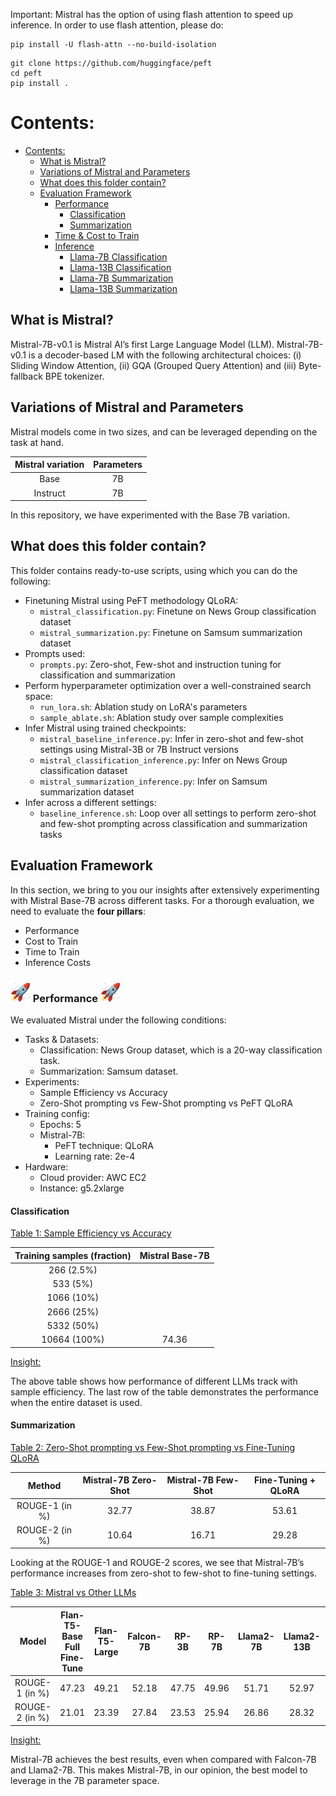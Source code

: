 Important: Mistral has the option of using flash attention to speed up inference. In order to use flash attention, please do:

```shell
pip install -U flash-attn --no-build-isolation
```

```shell
git clone https://github.com/huggingface/peft
cd peft
pip install .
```

# Contents:

- [Contents:](#contents)
	- [What is Mistral?](#what-is-mistral)
	- [Variations of Mistral and Parameters](#variations-of-mistral-and-parameters)
	- [What does this folder contain?](#what-does-this-folder-contain)
	- [Evaluation Framework](#evaluation-framework)
		- [ Performance ](#-performance-)
			- [Classification](#classification)
			- [Summarization](#summarization)
		- [  Time \& Cost to Train  ](#--time--cost-to-train--)
		- [ Inference ](#-inference-)
			- [Llama-7B Classification](#llama-7b-classification)
			- [Llama-13B Classification](#llama-13b-classification)
			- [Llama-7B Summarization](#llama-7b-summarization)
			- [Llama-13B Summarization](#llama-13b-summarization)

## What is Mistral? 

Mistral-7B-v0.1 is Mistral AI’s first Large Language Model (LLM). Mistral-7B-v0.1 is a decoder-based LM with the following architectural choices: (i) Sliding Window Attention, (ii) GQA (Grouped Query Attention) and (iii) Byte-fallback BPE tokenizer.


## Variations of Mistral and Parameters

Mistral models come in two sizes, and can be leveraged depending on the task at hand.

| Mistral variation | Parameters  |
|:----------------:|:-----------:|
|Base              |7B           |
|Instruct          |7B           |           

In this repository, we have experimented with the Base 7B variation. 

## What does this folder contain? 

This folder contains ready-to-use scripts, using which you can do the following:
	
* Finetuning Mistral using PeFT methodology QLoRA:
	* ```mistral_classification.py```: Finetune on News Group classification dataset
	* ```mistral_summarization.py```: Finetune on Samsum summarization dataset
* Prompts used:
	* ```prompts.py```: Zero-shot, Few-shot and instruction tuning for classification and summarization
* Perform hyperparameter optimization over a well-constrained search space:
	* ```run_lora.sh```: Ablation study on LoRA's parameters 
	* ```sample_ablate.sh```: Ablation study over sample complexities
* Infer Mistral using trained checkpoints:
	* ```mistral_baseline_inference.py```: Infer in zero-shot and few-shot settings using Mistral-3B or 7B Instruct versions
	* ```mistral_classification_inference.py```: Infer on News Group classification dataset
	* ```mistral_summarization_inference.py```: Infer on Samsum summarization dataset
* Infer across a different settings:
	* ```baseline_inference.sh```: Loop over all settings to perform zero-shot and few-shot prompting across classification and summarization tasks

## Evaluation Framework

In this section, we bring to you our insights after extensively experimenting with Mistral Base-7B across different tasks. For a thorough evaluation, we need to evaluate the __four pillars__:

* Performance
* Cost to Train
* Time to Train
* Inference Costs


### <img src="../assets/rocket.gif" width="32" height="32"/> Performance <img src="../assets/rocket.gif" width="32" height="32"/>

We evaluated Mistral under the following conditions:

* Tasks & Datasets:
	* Classification: News Group dataset, which is a 20-way classification task.
	* Summarization: Samsum dataset. 
* Experiments:
	* Sample Efficiency vs Accuracy
	* Zero-Shot prompting vs Few-Shot prompting vs PeFT QLoRA
* Training config:
	* Epochs: 5
	* Mistral-7B:
		* PeFT technique: QLoRA
		* Learning rate: 2e-4
* Hardware:
	* Cloud provider: AWC EC2
	* Instance: g5.2xlarge
	
#### Classification ####

<u> Table 1: Sample Efficiency vs Accuracy </u>

|Training samples (fraction) | Mistral Base-7B |
|:--------------------------:|:---------------:|
|266   (2.5%)                |            |
|533   (5%)                  |            |
|1066  (10%)                 |            |
|2666  (25%)                 |            |
|5332  (50%)                 |            |
|10664 (100%)                |74.36            |

<u> Insight: </u>

The above table shows how performance of different LLMs track with sample efficiency. The last row of the table demonstrates the performance when the entire dataset is used. 



#### Summarization ####

<u> Table 2: Zero-Shot prompting vs Few-Shot prompting vs Fine-Tuning QLoRA </u>

|Method         | Mistral-7B Zero-Shot  | Mistral-7B Few-Shot  | Fine-Tuning + QLoRA |
|:-------------:|:---------------------:|:--------------------:|:-------------------:|
|ROUGE-1 (in %) |32.77                  |38.87                 |53.61                |
|ROUGE-2 (in %) |10.64                  |16.71                 |29.28                |


Looking at the ROUGE-1 and ROUGE-2 scores, we see that Mistral-7B’s performance increases from zero-shot to few-shot to fine-tuning settings. 


<u> Table 3: Mistral vs Other LLMs </u>

|Model          | Flan-T5-Base Full Fine-Tune | Flan-T5-Large | Falcon-7B | RP-3B | RP-7B | Llama2-7B | Llama2-13B | Mistral-7B |
|:-------------:|:---------------------------:|:-------------:|:---------:|:-----:|:-----:|:---------:|:----------:|:----------:|
|ROUGE-1 (in %) |47.23                        |49.21          |52.18      |47.75  |49.96  |51.71      |52.97       |53.61       |
|ROUGE-2 (in %) |21.01                        |23.39          |27.84      |23.53  |25.94  |26.86      |28.32       |29.28       |

<u> Insight: </u>

Mistral-7B achieves the best results, even when compared with Falcon-7B and Llama2-7B. This makes Mistral-7B, in our opinion, the best model to leverage in the 7B parameter space.


